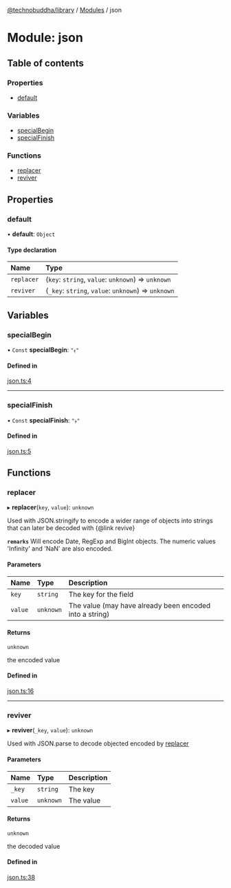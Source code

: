 [@technobuddha/library](../../README.md) / [Modules](../Modules.md) / json

# Module: json

## Table of contents

### Properties

- [default](json.md#default)

### Variables

- [specialBegin](json.md#specialbegin)
- [specialFinish](json.md#specialfinish)

### Functions

- [replacer](json.md#replacer)
- [reviver](json.md#reviver)

## Properties

### default

• **default**: `Object`

#### Type declaration

| Name | Type |
| :------ | :------ |
| `replacer` | (`key`: `string`, `value`: `unknown`) => `unknown` |
| `reviver` | (`_key`: `string`, `value`: `unknown`) => `unknown` |

## Variables

### specialBegin

• `Const` **specialBegin**: ``"﴾"``

#### Defined in

[json.ts:4](../../src/json.ts#L4)

___

### specialFinish

• `Const` **specialFinish**: ``"﴿"``

#### Defined in

[json.ts:5](../../src/json.ts#L5)

## Functions

### replacer

▸ **replacer**(`key`, `value`): `unknown`

Used with JSON.stringify to encode a wider range of objects into strings that can later be decoded with {@link revive}

**`remarks`** Will encode Date, RegExp and BigInt objects.  The numeric values 'Infinity' and 'NaN' are also encoded.

#### Parameters

| Name | Type | Description |
| :------ | :------ | :------ |
| `key` | `string` | The key for the field |
| `value` | `unknown` | The value (may have already been encoded into a string) |

#### Returns

`unknown`

the encoded value

#### Defined in

[json.ts:16](../../src/json.ts#L16)

___

### reviver

▸ **reviver**(`_key`, `value`): `unknown`

Used with JSON.parse to decode objected encoded by [replacer](json.md#replacer)

#### Parameters

| Name | Type | Description |
| :------ | :------ | :------ |
| `_key` | `string` | The key |
| `value` | `unknown` | The value |

#### Returns

`unknown`

the decoded value

#### Defined in

[json.ts:38](../../src/json.ts#L38)

